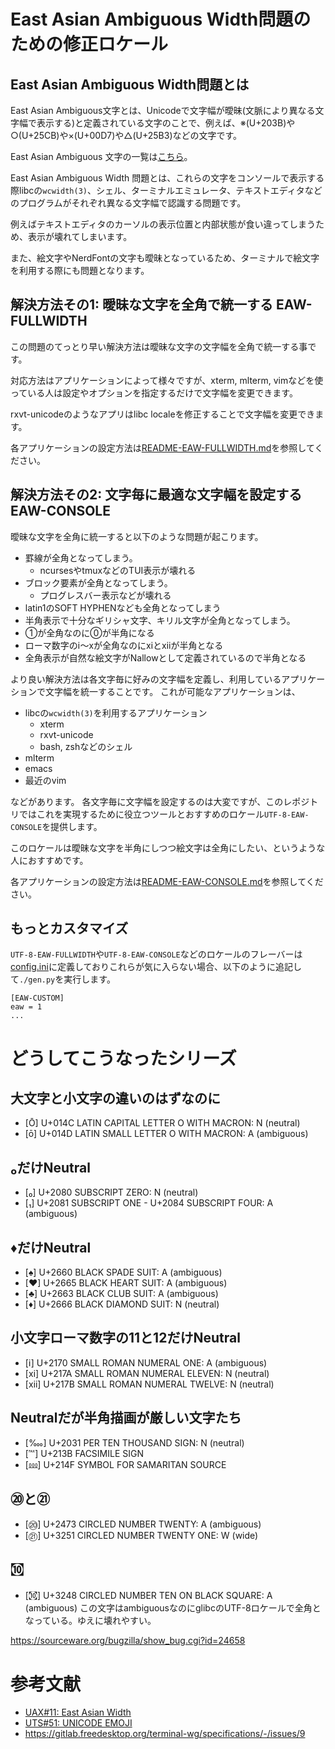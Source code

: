 # East Asian Ambiguous Width問題のための修正ロケール

## East Asian Ambiguous Width問題とは

East Asian Ambiguous文字とは、Unicodeで文字幅が曖昧(文脈により異なる文字幅で表示する)と定義されている文字のことで、例えば、※(U+203B)や○(U+25CB)や×(U+00D7)や△(U+25B3)などの文字です。

East Asian Ambiguous 文字の一覧は[こちら](https://raw.githubusercontent.com/hamano/locale-eaw/master/test/amb.txt)。

East Asian Ambiguous Width 問題とは、これらの文字をコンソールで表示する際libcの`wcwidth(3)`、シェル、ターミナルエミュレータ、テキストエディタなどのプログラムがそれぞれ異なる文字幅で認識する問題です。

例えばテキストエディタのカーソルの表示位置と内部状態が食い違ってしまうため、表示が壊れてしまいます。

また、絵文字やNerdFontの文字も曖昧となっているため、ターミナルで絵文字を利用する際にも問題となります。

## 解決方法その1: 曖昧な文字を全角で統一する EAW-FULLWIDTH

この問題のてっとり早い解決方法は曖昧な文字の文字幅を全角で統一する事です。

対応方法はアプリケーションによって様々ですが、xterm, mlterm, vimなどを使っている人は設定やオプションを指定するだけで文字幅を変更できます。

rxvt-unicodeのようなアプリはlibc localeを修正することで文字幅を変更できます。

各アプリケーションの設定方法は[README-EAW-FULLWIDTH.md](README-EAW-FULLWIDTH.md)を参照してください。

## 解決方法その2: 文字毎に最適な文字幅を設定する EAW-CONSOLE

曖昧な文字を全角に統一すると以下のような問題が起こります。

- 罫線が全角となってしまう。
  - ncursesやtmuxなどのTUI表示が壊れる
- ブロック要素が全角となってしまう。
  - プログレスバー表示などが壊れる
- latin1のSOFT HYPHENなども全角となってしまう
- 半角表示で十分なギリシャ文字、キリル文字が全角となってしまう。
- ①が全角なのに⓪が半角になる
- ローマ数字のⅰ〜ⅹが全角なのにⅺとⅻが半角となる
- 全角表示が自然な絵文字がNallowとして定義されているので半角となる

より良い解決方法は各文字毎に好みの文字幅を定義し、利用しているアプリケーションで文字幅を統一することです。
これが可能なアプリケーションは、
- libcの`wcwidth(3)`を利用するアプリケーション
  - xterm
  - rxvt-unicode
  - bash, zshなどのシェル
- mlterm
- emacs
- 最近のvim

などがあります。
各文字毎に文字幅を設定するのは大変ですが、このレポジトリではこれを実現するために役立つツールとおすすめのロケール`UTF-8-EAW-CONSOLE`を提供します。

このロケールは曖昧な文字を半角にしつつ絵文字は全角にしたい、というような人におすすめです。

各アプリケーションの設定方法は[README-EAW-CONSOLE.md](README-EAW-CONSOLE.md)を参照してください。

## もっとカスタマイズ

`UTF-8-EAW-FULLWIDTH`や`UTF-8-EAW-CONSOLE`などのロケールのフレーバーは[config.ini](config.ini)に定義しておりこれらが気に入らない場合、以下のように追記して`./gen.py`を実行します。

```
[EAW-CUSTOM]
eaw = 1
...
```

# どうしてこうなったシリーズ

## 大文字と小文字の違いのはずなのに
- [Ō] U+014C LATIN CAPITAL LETTER O WITH MACRON: N (neutral)
- [ō] U+014D LATIN SMALL LETTER O WITH MACRON: A (ambiguous)

## ₀だけNeutral
- [₀] U+2080 SUBSCRIPT ZERO: N (neutral)
- [₁] U+2081 SUBSCRIPT ONE - U+2084 SUBSCRIPT FOUR: A (ambiguous)

## ♦だけNeutral
- [♠] U+2660 BLACK SPADE SUIT: A (ambiguous)
- [♥] U+2665 BLACK HEART SUIT: A (ambiguous)
- [♣] U+2663 BLACK CLUB SUIT: A (ambiguous)
- [♦] U+2666 BLACK DIAMOND SUIT: N (neutral)

## 小文字ローマ数字の11と12だけNeutral
- [ⅰ] U+2170 SMALL ROMAN NUMERAL ONE: A (ambiguous)
- [ⅺ] U+217A SMALL ROMAN NUMERAL ELEVEN: N (neutral)
- [ⅻ] U+217B SMALL ROMAN NUMERAL TWELVE: N (neutral)

## Neutralだが半角描画が厳しい文字たち
- [‱] U+2031 PER TEN THOUSAND SIGN: N (neutral)
- [℻] U+213B FACSIMILE SIGN
- [⅏] U+214F SYMBOL FOR SAMARITAN SOURCE

## ⑳と㉑
- [⑳] U+2473 CIRCLED NUMBER TWENTY: A (ambiguous)
- [㉑] U+3251 CIRCLED NUMBER TWENTY ONE: W (wide)

## ㉈
- [㉈] U+3248 CIRCLED NUMBER TEN ON BLACK SQUARE: A (ambiguous)
この文字はambiguousなのにglibcのUTF-8ロケールで全角となっている。ゆえに壊れやすい。

https://sourceware.org/bugzilla/show_bug.cgi?id=24658

# 参考文献
- [UAX#11: East Asian Width](https://www.unicode.org/reports/tr11/)
- [UTS#51: UNICODE EMOJI](https://www.unicode.org/reports/tr51/)
- https://gitlab.freedesktop.org/terminal-wg/specifications/-/issues/9

